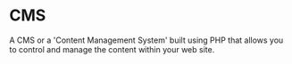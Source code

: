 # CMS
A CMS or a 'Content Management System' built using PHP that allows you to control and manage the content within your web site.
